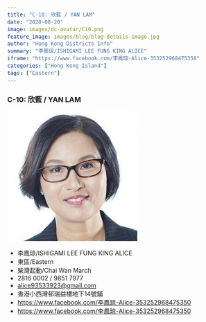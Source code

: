 ```yaml
---
title: "C-10: 欣藍 / YAN LAM"
date: "2020-08-20"
image: images/dc-avatar/C10.png
feature_image: images/blog/blog-details-image.jpg
author: "Hong Kong Districts Info"
summary: "李鳳琼/ISHIGAMI LEE FUNG KING ALICE"
iframe: "https://www.facebook.com/李鳳琼-Alice-353252968475350"
categories: ["Hong Kong Island"]
tags: ["Eastern"]
---
```


### C-10: 欣藍 / YAN LAM  
![](/images/dc-avatar/C10.png)  

 - 李鳳琼/ISHIGAMI LEE FUNG KING ALICE  
 - 東區/Eastern  
 - 柴灣起動/Chai Wan March  
 - 2816 0002 / 9851 7977  
 - alice93533923@gmail.com  
 - 香港小西灣邨瑞益樓地下14號鋪  
 - https://www.facebook.com/李鳳琼-Alice-353252968475350  
 - https://www.facebook.com/李鳳琼-Alice-353252968475350
